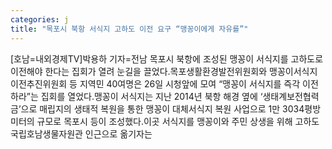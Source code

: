 ```yaml
---
categories: j
title: "목포시 북항 서식지 고하도 이전 요구 “맹꽁이에게 자유를”"
---
```

[호남=내외경제TV]박용하 기자=전남 목포시 북항에 조성된 맹꽁이 서식지를 고하도로 이전해야 한다는 집회가 열려 눈길을 끌었다.목포생활환경발전위원회와 맹꽁이서식지이전추진위원회 등 지역민 40여명은 26일 시청앞에 모여 “맹꽁이 서식지를 즉각 이전하라”는 집회를 열었다.맹꽁이 서식지는 지난 2014년 북항 해경 옆에 ‘생태계보전협력금’으로 매립지의 생태적 복원을 통한 맹꽁이 대체서식지 복원 사업으로 1만 3034평방미터의 규모로 목포시 등이 조성했다.이곳 서식지를 맹꽁이와 주민 상생을 위해 고하도 국립호남생물자원관 인근으로 옮기자는